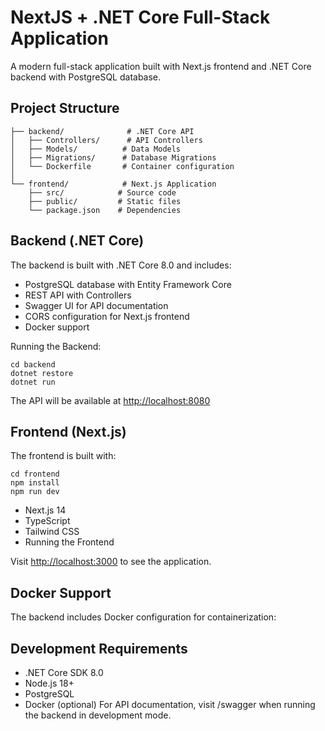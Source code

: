 # NextJS + .NET Core Full-Stack Application
A modern full-stack application built with Next.js frontend and .NET Core backend with PostgreSQL database.

## Project Structure

```
├── backend/              # .NET Core API
│   ├── Controllers/      # API Controllers
│   ├── Models/          # Data Models
│   ├── Migrations/      # Database Migrations
│   └── Dockerfile       # Container configuration
│
└── frontend/            # Next.js Application
    ├── src/            # Source code
    ├── public/         # Static files
    └── package.json    # Dependencies
```    
## Backend (.NET Core)
The backend is built with .NET Core 8.0 and includes:

- PostgreSQL database with Entity Framework Core
- REST API with Controllers
- Swagger UI for API documentation
- CORS configuration for Next.js frontend
- Docker support

Running the Backend:
```
cd backend
dotnet restore
dotnet run
```
The API will be available at <http://localhost:8080>

## Frontend (Next.js)
The frontend is built with:
```
cd frontend
npm install
npm run dev
```
- Next.js 14
- TypeScript
- Tailwind CSS
- Running the Frontend

Visit <http://localhost:3000> to see the application.

## Docker Support
The backend includes Docker configuration for containerization:

## Development Requirements
- .NET Core SDK 8.0
- Node.js 18+
- PostgreSQL
- Docker (optional)
For API documentation, visit /swagger when running the backend in development mode.